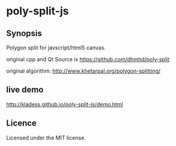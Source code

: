 # poly-split-js
## Synopsis
Polygon split for javscript/html5 canvas.

original cpp and Qt Source is https://github.com/dhmhd/poly-split

original algorithm: http://www.khetarpal.org/polygon-splitting/

## live demo
http://kladess.github.io/poly-split-js/demo.html


## Licence
Licensed under the MIT license.


